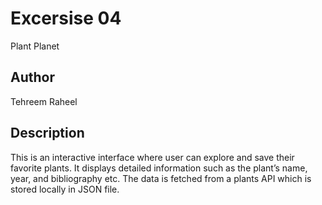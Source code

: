 # Excersise 04
Plant Planet

## Author
Tehreem Raheel

## Description
This is an interactive interface where user can explore and save their favorite plants. It displays detailed information such as the plant’s name, year, and bibliography etc. The data is fetched from a plants API which is stored locally in JSON file. 